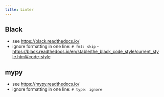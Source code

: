 ```yaml
---
title: Linter
---
```


## Black
- see https://black.readthedocs.io/
- ignore formatting in one line: `# fmt: skip` - https://black.readthedocs.io/en/stable/the_black_code_style/current_style.html#code-style

## mypy
- see https://mypy.readthedocs.io/
- ignore formatting in one line: `# type: ignore`
